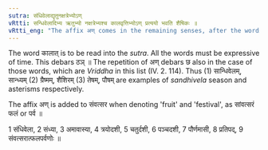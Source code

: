 ```yaml
---
sutra: संधिवेलाद्यृतुनक्षत्रेभ्योऽण्
vRtti: सन्धिवेलादिभ्य ऋतुभ्यो नक्षत्रेभ्यश्च कालवृत्तिभ्योऽण् प्रत्ययो भवति शैषिकः ॥
vRtti_eng: "The affix अण् comes in the remaining senses, after the words '_sandhi_-_vela_' &c, and the words expressing 'season' and 'asterism.'"
---
```

The word कालात् is to be read into the _sutra_. All the words must be expressive of time. This debars ठञ् ॥ The repetition of अण् debars छ also in the case of those words, which are _Vriddha_ in this list (IV. 2. 114). Thus (1) सान्धिवेलम्, सान्ध्यम् (2) ग्रैष्मम्, शैशिरम् (3) तेषम्, पौषम् are examples of _sandhivela_ season and asterisms respectively.

The affix अण् is added to संवत्सर when denoting 'fruit' and 'festival', as सांवत्सरं फलं or पर्व ॥

1 संधिवेला, 2 संध्या, 3 अमावास्या, 4 त्रयोदशी, 5 चतुर्दशी, 6 पञ्चदशी, 7 पौर्णमासी, 8 प्रतिपद्, 9 संवत्सरात्फलपर्वणोः ॥
